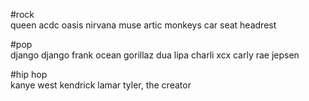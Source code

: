 
#rock  
queen
acdc
oasis
nirvana
muse
artic monkeys
car seat headrest

#pop  
django django
frank ocean
gorillaz
dua lipa
charli xcx
carly rae jepsen

#hip hop  
kanye west
kendrick lamar
tyler, the creator
